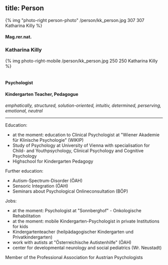 title: Person
---

{% img "photo-right person-photo" /person/kk_person.jpg 307 307 Katharina Killy %}

#### Mag.rer.nat.
### Katharina Killy
{% img photo-right-mobile /person/kk_person.jpg 250 250 Katharina Killy %}

#### <br>Psychologist 
#### Kindergarten Teacher, Pedagogue 

*emphatically, structured, solution-oriented, intuitiv, determined, perserving, emotional, neutral*

---

Education:
- at the moment: education to Clinical Psychologist at "Wiener Akademie für Klinische Psychologie" (WIKIP)
- Study of Psychology at University of Vienna with specialisation for Child- and Youthpsychology, Clinical Psychology and Cognitive Psychology
- Highschool for Kindergarten Pedagogy

Further education: 
- Autism-Spectrum-Disorder (ÖAH) 
- Sensoric Integration (ÖAH)
- Seminars about Psychological Onlineconsultation (BÖP) 

Jobs:
- at the moment: Psychologist at "Sonnberghof" - Onkologische Rehabilitation 
- at the moment: mobile Kindergarten-Psychologist in private Institutions for kids
- Kindergartenteacher (heilpädagogischer Kindergarten und Privatkindergarten)
- work with autists at "Österreichische Autistenhilfe" (ÖAH)
- center for developmental neurology and social pediatrics (Wr. Neustadt)

Member of the Professional Association for Austrian Psychologists 